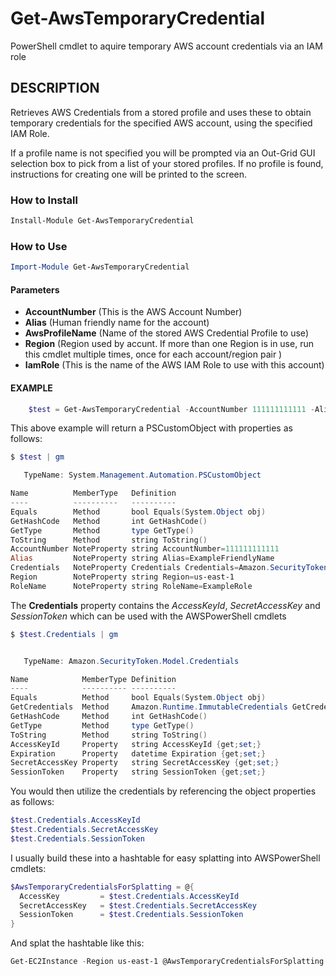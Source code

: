 # Get-AwsTemporaryCredential
PowerShell cmdlet to aquire temporary AWS account credentials via an IAM role

## DESCRIPTION
Retrieves AWS Credentials from a stored profile and uses these to obtain temporary credentials for the specified AWS account, using the specified IAM Role.

If a profile name is not specified you will be prompted via an Out-Grid GUI selection box to pick from a list of your stored profiles.
If no profile is found, instructions for creating one will be printed to the screen.

### How to Install
```PowerShell
Install-Module Get-AwsTemporaryCredential
```

### How to Use
```PowerShell
Import-Module Get-AwsTemporaryCredential
```

#### Parameters
- __AccountNumber__ (This is the AWS Account Number)
- __Alias__ (Human friendly name for the account)
- __AwsProfileName__ (Name of the stored AWS Credential Profile to use)
- __Region__ (Region used by accunt.  If more than one Region is in use, run this cmdlet multiple times, once for each account/region pair )
- __IamRole__ (This is the name of the AWS IAM Role to use with this account)
#### EXAMPLE
```PowerShell
    $test = Get-AwsTemporaryCredential -AccountNumber 111111111111 -Alias ExampleFriendlyName -Region us-east-1 -IamRole ExampleRole -AwsProfileName ExampleProfileName
```
This above example will return a PSCustomObject with properties as follows:
```PowerShell
$ $test | gm

   TypeName: System.Management.Automation.PSCustomObject

Name          MemberType   Definition
----          ----------   ----------
Equals        Method       bool Equals(System.Object obj)
GetHashCode   Method       int GetHashCode()
GetType       Method       type GetType()
ToString      Method       string ToString()
AccountNumber NoteProperty string AccountNumber=111111111111
Alias         NoteProperty string Alias=ExampleFriendlyName
Credentials   NoteProperty Credentials Credentials=Amazon.SecurityToken.Model.Credentials
Region        NoteProperty string Region=us-east-1
RoleName      NoteProperty string RoleName=ExampleRole
```

The __Credentials__ property contains the _AccessKeyId_, _SecretAccessKey_ and _SessionToken_ which can be used with the AWSPowerShell cmdlets

```PowerShell
$ $test.Credentials | gm


   TypeName: Amazon.SecurityToken.Model.Credentials

Name            MemberType Definition
----            ---------- ----------
Equals          Method     bool Equals(System.Object obj)
GetCredentials  Method     Amazon.Runtime.ImmutableCredentials GetCredentials()
GetHashCode     Method     int GetHashCode()
GetType         Method     type GetType()
ToString        Method     string ToString()
AccessKeyId     Property   string AccessKeyId {get;set;}
Expiration      Property   datetime Expiration {get;set;}
SecretAccessKey Property   string SecretAccessKey {get;set;}
SessionToken    Property   string SessionToken {get;set;}
```

You would then utilize the credentials by referencing the object properties as follows:
```PowerShell
$test.Credentials.AccessKeyId
$test.Credentials.SecretAccessKey
$test.Credentials.SessionToken
```
I usually build these into a hashtable for easy splatting into AWSPowerShell cmdlets:
```PowerShell
$AwsTemporaryCredentialsForSplatting = @{
  AccessKey         = $test.Credentials.AccessKeyId
  SecretAccessKey   = $test.Credentials.SecretAccessKey
  SessionToken      = $test.Credentials.SessionToken
}
```
And splat the hashtable like this:
```PowerShell
Get-EC2Instance -Region us-east-1 @AwsTemporaryCredentialsForSplatting
```
